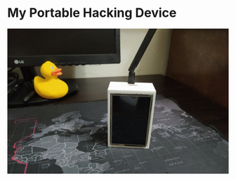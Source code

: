 <h1>My Portable Hacking Device</h1>

![Alt text](https://github.com/johnarakas/PortableHakingDevice/blob/main/Images/intro.jpg?raw=true "Optional Title")
